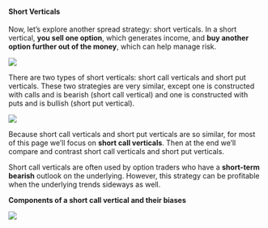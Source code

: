 #### Short Verticals

Now, let’s explore another spread strategy: short verticals. In a short vertical, **you sell one option**, which generates income, and **buy another option further out of the money**, which can help manage risk.

![](https://education.ameritrade.com/content/cms/images/BDTO_Lesson_5.60.01.jpg)

There are two types of short verticals: short call verticals and short put verticals. These two strategies are very similar, except one is constructed with calls and is bearish (short call vertical) and one is constructed with puts and is bullish (short put vertical).

![](https://education.ameritrade.com/content/cms/images/BDTO_Lesson_5.60.02.jpg)

Because short call verticals and short put verticals are so similar, for most of this page we’ll focus on  **short call verticals**. Then at the end we’ll compare and contrast short call verticals and short put verticals.

Short call verticals are often used by option traders who have a  **short-term**  **bearish** outlook on the underlying. However, this strategy can be profitable when the underlying trends sideways as well.

**Components of a short call vertical and their biases**

![](https://education.ameritrade.com/content/cms/images/BDTO_Lesson_5.60.03.jpg)


<!--stackedit_data:
eyJoaXN0b3J5IjpbODg5MDQ0NTgxXX0=
-->